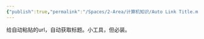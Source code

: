 ```yaml
---
{"publish":true,"permalink":"/Spaces/2-Area/计算机知识/Auto Link Title.md","title":"Auto Link Title","created":"2024-05-11","modified":"2025-07-10","published":"2025-07-12T14:02:16.095+08:00","tags":["obsidian插件"],"cssclasses":""}
---
```



给自动粘贴的url，自动获取标题。小工具，但必装。
